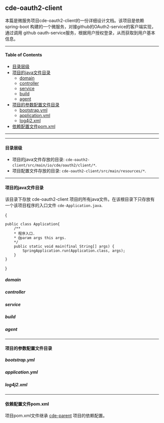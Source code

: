 ## cde-oauth2-client

本篇是微服务项目cde-oauth2-client的一份详细设计文档。该项目是依赖 spring-boot 构建的一个微服务，对接github的OAuth2-service的客户端实现，通过调用 github oauth-service服务，根据用户授权登录，从而获取到用户基本信息。
 
- - - -

#### Table of Contents

* [目录层级](#目录层级)
* [项目的java文件目录](#项目的java文件目录)
  * [domain](#domain)
  * [controller](#controller)
  * [service](#service)
  * [build](#build)
  * [agent](#agent)
* [项目的参数配置文件目录](#项目的参数配置文件目录)
  * [bootstrap.yml](#bootstrap.yml)
  * [application.yml](#application.yml)
  * [log4j2.xml](#log4j2.xml)
* [依赖配置文件pom.xml](#依赖配置文件pom.xml)

- - - -
- - - -

#### 目录层级

* 项目的java文件存放的目录: `cde-oauth2-client/src/main/io/cde/oauth2/client/*`.
* 项目配置文件存放的目录: `cde-oauth2-client/src/main/resources/*`.

- - - -

#### 项目的java文件目录

该目录下存放 cde-oauth2-client 项目的所有java文件。在该根目录下只存放有一个该项目程序的入口文件
 `cde-Application.java`.

{

    public class Application{
    	/**
     	* 程序入口.
     	* @param args this args.
     	*/
    	public static void main(final String[] args) {
    		SpringApplication.run(Application.class, args);
    	}
    }

}



##### domain
##### controller
##### service
##### build
##### agent

- - - -

#### 项目的参数配置文件目录

##### bootstrap.yml
##### application.yml
##### log4j2.xml

- - - -


#### 依赖配置文件pom.xml
项目pom.xml文件继承 [cde-parent](https://github.com/seedyee/cde-parent) 项目的依赖配置。
